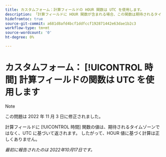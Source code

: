 ```yaml
---
title: カスタムフォーム：計算フィールドの HOUR 関数は UTC を使用します。
description: 「計算フィールドに HOUR 関数が含まれる場合、この関数は期待されるタイムゾーンではなく、UTC に基づいて値を返します。 したがって、HOUR 値に基づく計算は正しくありません。」
hidefromtoc: true
source-git-commit: a681d8afd4bcf1ddfccf192871442e63dae1b2c3
workflow-type: tm+mt
source-wordcount: '0'
ht-degree: 0%

---
```



# カスタムフォーム： [!UICONTROL 時間] 計算フィールドの関数は UTC を使用します

>[!NOTE]
>
>この問題は 2022 年 11 月 3 日に修正されました。

計算フィールドに [!UICONTROL 時間] 関数の値は、期待されるタイムゾーンではなく、UTC に基づいて返されます。 したがって、HOUR 値に基づく計算は正しくありません。

_最初に報告されたのは 2022年10月17日です。_

